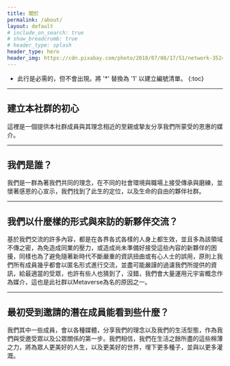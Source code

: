 ```yaml
---
title: 關於
permalink: /about/
layout: default
# include_on_search: true
# show_breadcrumb: true
# header_type: splash
header_type: hero
header_img: https://cdn.pixabay.com/photo/2018/07/08/17/51/network-3524352_1280.jpg
---
```


* 此行是必需的，但不會出現。將 '*' 替換為 '1' 以建立編號清單。
{:toc}

---

## 建立本社群的初心

這裡是一個提供本社群成員與其理念相近的至親或摯友分享我們所蒙受的恩惠的媒介。

---

## 我們是誰？

我們是一群為著我們共同的理念，在不同的社會環境與職場上接受傳承與磨練，並懷著感恩的心宣示，我們找到了此生的定位，以及生命的自由的夥伴社群。

---

## 我們以什麼樣的形式與來訪的新夥伴交流？

基於我們交流的許多內容，都是在各界各式各樣的人身上都生效，並且多為該領域不傳之密，為免造成同業的壓力，或造成尚未準備好接受這些內容的新夥伴的困擾，同樣也為了避免隨著新時代不斷嚴重的資訊扭曲或有心人士的誤用，原則上我們所有成員幾乎都會以匿名形式進行交流，並盡可能嚴謹的過濾我們所提供的資訊，給最適當的受眾，也許有些人也猜到了，沒錯，我們會大量運用元宇宙概念作為媒介，這也是此社群以Metaverse為名的原因之一。

---

## 最初受到邀請的潛在成員能看到些什麼？

我們其中一些成員，會以各種媒體，分享我們的理念以及我們的生活型態，作為我們與受邀受眾以及公眾關係的第一步。我們相信，我們在生活之餘所盡的這些棉薄之力，將為眾人更美好的人生，以及更美好的世界，埋下更多種子，並與以更多灌溉。

